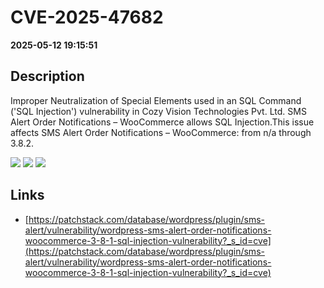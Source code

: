 # CVE-2025-47682

**2025-05-12 19:15:51**

## Description
Improper Neutralization of Special Elements used in an SQL Command ('SQL Injection') vulnerability in Cozy Vision Technologies Pvt. Ltd. SMS Alert Order Notifications – WooCommerce allows SQL Injection.This issue affects SMS Alert Order Notifications – WooCommerce: from n/a through 3.8.2.

![](https://img.shields.io/static/v1?label=Score&message=9.3&color=red)
![](https://img.shields.io/static/v1?label=Severity&message=CRITICAL&color=red)
![](https://img.shields.io/static/v1?label=CWE&message=SQL&color=green)

## Links
- [https://patchstack.com/database/wordpress/plugin/sms-alert/vulnerability/wordpress-sms-alert-order-notifications-woocommerce-3-8-1-sql-injection-vulnerability?_s_id=cve](https://patchstack.com/database/wordpress/plugin/sms-alert/vulnerability/wordpress-sms-alert-order-notifications-woocommerce-3-8-1-sql-injection-vulnerability?_s_id=cve)
